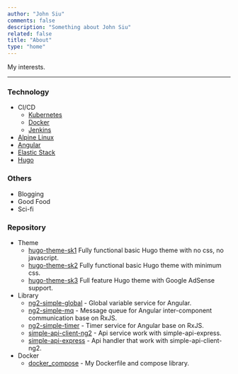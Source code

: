 ```yaml
---
author: "John Siu"
comments: false
description: "Something about John Siu"
related: false
title: "About"
type: "home"
---
```

My interests.
<!--more-->

---

### Technology

- CI/CD
  - [Kubernetes](/tags/kubernetes)
  - [Docker](/tags/docker)
  - [Jenkins](/tags/jenkins)
- [Alpine Linux](/tags/alpine)
- [Angular](/tags/angular)
- [Elastic Stack](/tags/elk)
- [Hugo](/tags/hugo)

### Others

- Blogging
- Good Food
- Sci-fi

### Repository

- Theme
  - [hugo-theme-sk1](//github.com/J-Siu/hugo-theme-sk1) Fully functional basic Hugo theme with no css, no javascript.
  - [hugo-theme-sk2](//github.com/J-Siu/hugo-theme-sk2) Fully functional basic Hugo theme with minimum css.
  - [hugo-theme-sk3](//github.com/J-Siu/hugo-theme-sk3) Full feature Hugo theme with Google AdSense support.
- Library
  - [ng2-simple-global](//github.com/J-Siu/ng2-simple-global-lib) - Global variable service for Angular.
  - [ng2-simple-mq](//github.com/J-Siu/ng2-simple-mq-lib) - Message queue for Angular inter-component communication base on RxJS.
  - [ng2-simple-timer](//github.com/J-Siu/ng2-simple-timer-lib) - Timer service for Angular base on RxJS.
  - [simple-api-client-ng2](//github.com/J-Siu/ng2-simple-api-lib) - Api service work with simple-api-express.
  - [simple-api-express](//github.com/J-Siu/simple-api-express) - Api handler that work with simple-api-client-ng2.
- Docker
  - [docker_compose](//github.com/J-Siu/docker_compose) - My Dockerfile and compose library.